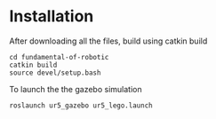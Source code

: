 # Installation

After downloading all the files, build using catkin build

  ```
  cd fundamental-of-robotic
  catkin build
  source devel/setup.bash
  ```
To launch the the gazebo simulation

  ```
  roslaunch ur5_gazebo ur5_lego.launch
  ```

